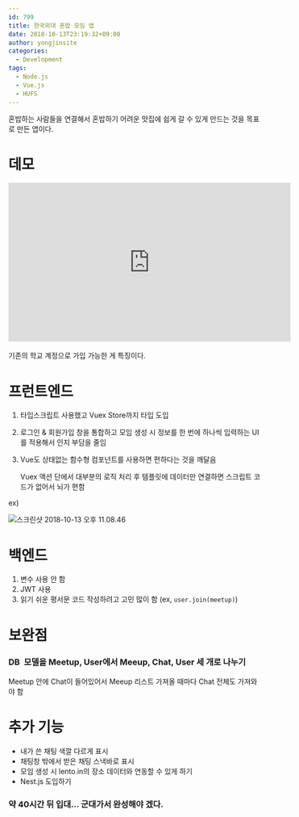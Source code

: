 ```yaml
---
id: 799
title: 한국외대 혼밥 모임 앱
date: 2018-10-13T23:19:32+09:00
author: yongjinsite
categories:
  - Development
tags:
  - Node.js
  - Vue.js
  - HUFS
---
```


혼밥하는 사람들을 연결해서 혼밥하기 어려운 맛집에 쉽게 갈 수 있게 만드는 것을 목표로 만든 앱이다.

# 데모

<iframe width="560" height="315" src="https://www.youtube.com/embed/-3JtuM06FBE" frameborder="0" allow="accelerometer; autoplay; encrypted-media; gyroscope; picture-in-picture" allowfullscreen></iframe>

기존의 학교 계정으로 가입 가능한 게 특징이다.

# 프런트엔드

1. 타입스크립트 사용했고 Vuex Store까지 타입 도입

2. 로그인 & 회원가입 창을 통합하고 모임 생성 시 정보를 한 번에 하나씩 입력하는 UI를 적용해서 인지 부담을 줄임

3. Vue도 상태없는 함수형 컴포넌트를 사용하면 편하다는 것을 깨달음

   Vuex 액션 단에서 대부분의 로직 처리 후 템플릿에 데이터만 연결하면 스크립트 코드가 없어서 뇌가 편함

ex)

  <img class="alignnone size-full wp-image-801" src="https://raw.githubusercontent.com/16Yongjin/16Yongjin.github.io/master/wp-content/uploads/2018/10/e18489e185b3e1848fe185b3e18485e185b5e186abe18489e185a3e186ba-2018-10-13-e1848be185a9e18492e185ae-11-08-46.png" alt="스크린샷 2018-10-13 오후 11.08.46" width="1076" height="886" srcset="https://raw.githubusercontent.com/16Yongjin/16Yongjin.github.io/master/wp-content/uploads/2018/10/e18489e185b3e1848fe185b3e18485e185b5e186abe18489e185a3e186ba-2018-10-13-e1848be185a9e18492e185ae-11-08-46.png 1076w, https://raw.githubusercontent.com/16Yongjin/16Yongjin.github.io/master/wp-content/uploads/2018/10/e18489e185b3e1848fe185b3e18485e185b5e186abe18489e185a3e186ba-2018-10-13-e1848be185a9e18492e185ae-11-08-46-300x247.png 300w, https://raw.githubusercontent.com/16Yongjin/16Yongjin.github.io/master/wp-content/uploads/2018/10/e18489e185b3e1848fe185b3e18485e185b5e186abe18489e185a3e186ba-2018-10-13-e1848be185a9e18492e185ae-11-08-46-768x632.png 768w, https://raw.githubusercontent.com/16Yongjin/16Yongjin.github.io/master/wp-content/uploads/2018/10/e18489e185b3e1848fe185b3e18485e185b5e186abe18489e185a3e186ba-2018-10-13-e1848be185a9e18492e185ae-11-08-46-1024x843.png 1024w, https://raw.githubusercontent.com/16Yongjin/16Yongjin.github.io/master/wp-content/uploads/2018/10/e18489e185b3e1848fe185b3e18485e185b5e186abe18489e185a3e186ba-2018-10-13-e1848be185a9e18492e185ae-11-08-46-1000x823.png 1000w, https://raw.githubusercontent.com/16Yongjin/16Yongjin.github.io/master/wp-content/uploads/2018/10/e18489e185b3e1848fe185b3e18485e185b5e186abe18489e185a3e186ba-2018-10-13-e1848be185a9e18492e185ae-11-08-46-364x300.png 364w" sizes="(max-width: 1076px) 100vw, 1076px" />

# 백엔드

1. 변수 사용 안 함
2. JWT 사용
3. 읽기 쉬운 평서문 코드 작성하려고 고민 많이 함 (ex, `user.join(meetup)`)

# 보완점

### DB  모델을 Meetup, User에서 Meeup, Chat, User 세 개로 나누기

Meetup 안에 Chat이 들어있어서 Meeup 리스트 가져올 때마다 Chat 전체도 가져와야 함

# 추가 기능

- 내가 쓴 채팅 색깔 다르게 표시
- 채팅창 밖에서 받은 채팅 스낵바로 표시
- 모임 생성 시 lento.in의 장소 데이터와 연동할 수 있게 하기
- Nest.js 도입하기

### 약 40시간 뒤 입대... 군대가서 완성해야 겠다.
